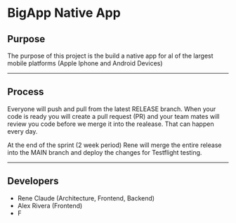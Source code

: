 # BigApp Native App

## Purpose
The purpose of this project is the build a native app for al of the largest mobile platforms (Apple Iphone and Android Devices)

---
## Process
Everyone will push and pull from the latest RELEASE branch. When your code is ready you will create a pull request (PR) and your team mates will review you code before we merge it into the realease. That can happen every day. 

At the end of the sprint (2 week period) Rene will merge the entire release into the MAIN branch and deploy the changes for Testflight testing. 

---

## Developers
- Rene Claude (Architecture, Frontend, Backend)
- Alex Rivera (Frontend)
- F